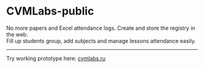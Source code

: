 # CVMLabs-public

No more papers and Excel attendance logs. Create and store the registry in the web.  
Fill up students group, add subjects and manage lessons attendance easily.
***
Try working prototype here: [cvmlabs.ru](https://cvmlabs.ru "cvmlabs.ru")

